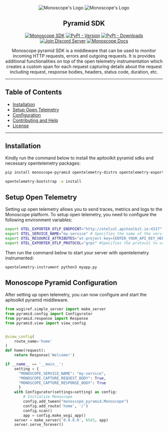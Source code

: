 <div align="center">

![Monoscope's Logo](https://github.com/monoscope-tech/.github/blob/main/images/logo-white.svg?raw=true#gh-dark-mode-only)
![Monoscope's Logo](https://github.com/monoscope-tech/.github/blob/main/images/logo-black.svg?raw=true#gh-light-mode-only)

## Pyramid SDK

[![Monoscope SDK](https://img.shields.io/badge/Monoscope-SDK-0068ff?logo=pyramid)](https://github.com/topics/monoscope-sdk) [![PyPI - Version](https://img.shields.io/pypi/v/monoscope-pyramid)](https://pypi.org/project/monoscope-pyramid) [![PyPI - Downloads](https://img.shields.io/pypi/dw/monoscope-pyramid)](https://pypi.org/project/monoscope-pyramid) [![Join Discord Server](https://img.shields.io/badge/Chat-Discord-7289da)](https://apitoolkit.io/discord?utm_campaign=devrel&utm_medium=github&utm_source=sdks_readme) [![Monoscope Docs](https://img.shields.io/badge/Read-Docs-0068ff)](https://apitoolkit.io/docs/sdks/python/pyramid?utm_campaign=devrel&utm_medium=github&utm_source=sdks_readme)

Monoscope pyramid SDK is a middleware that can be used to monitor incoming HTTP requests, errors and outgoing requests. It is provides additional functionalities on top of the open telemetry instrumentation which creates a custom span for each request capturing details about the request including request, response bodies, headers, status code, duration, etc.

</div>

---

## Table of Contents

- [Installation](#installation)
- [Setup Open Telemetry](#setup-open-telemetry)
- [Configuration](#monoscope-pyramid-configuration)
- [Contributing and Help](#contributing-and-help)
- [License](#license)

---

## Installation

Kindly run the command below to install the apitoolkit pyramid sdks and necessary opentelemetry packages:

```sh
pip install monoscope-pyramid opentelemetry-distro opentelemetry-exporter-otlp

opentelemetry-bootstrap -a install
```

## Setup Open Telemetry

Setting up open telemetry allows you to send traces, metrics and logs to the Monoscope platform.
To setup open telemetry, you need to configure the following environment variables:

```sh
export OTEL_EXPORTER_OTLP_ENDPOINT="http://otelcol.apitoolkit.io:4317"
export OTEL_SERVICE_NAME="my-service" # Specifies the name of the service.
export OTEL_RESOURCE_ATTRIBUTES="at-project-key={ENTER_YOUR_API_KEY_HERE}" # Adds your API KEY to the resource.
export OTEL_EXPORTER_OTLP_PROTOCOL="grpc" #Specifies the protocol to use for the OpenTelemetry exporter.
```

Then run the command below to start your server with opentelemetry instrumented:

```sh
opentelemetry-instrument python3 myapp.py
```

## Monoscope Pyramid Configuration

After setting up open telemetry, you can now configure and start the apitoolkit pyramid middleware.

```python
from wsgiref.simple_server import make_server
from pyramid.config import Configurator
from pyramid.response import Response
from pyramid.view import view_config


@view_config(
    route_name='home'
)
def home(request):
    return Response('Welcome!')

if __name__ == '__main__':
    setting = {
      "MONOSCOPE_SERVICE_NAME": "my-service",
      "MONOSCOPE_CAPTURE_REQUEST_BODY": True,
      "MONOSCOPE_CAPTURE_RESPONSE_BODY": True
      }
    with Configurator(settings=setting) as config:
        # Initialize Monoscope
        config.add_tween("monoscope_pyramid.Monoscope")
        config.add_route('home', '/')
        config.scan()
        app = config.make_wsgi_app()
    server = make_server('0.0.0.0', 6543, app)
    server.serve_forever()
```

